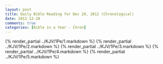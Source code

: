 ```yaml
---
layout: post
title: Daily Bible Reading for Dec 20, 2012 (Chronological)
date: 2012-12-20
comments: true
categories: [Bible in a Year - Chron]
---
```

{% render_partial ../KJV/1Pe/1.markdown %}
{% render_partial ../KJV/1Pe/2.markdown %}
{% render_partial ../KJV/1Pe/3.markdown %}
{% render_partial ../KJV/1Pe/4.markdown %}
{% render_partial ../KJV/1Pe/5.markdown %}
